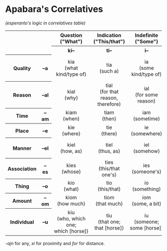 # Apabara's Correlatives

*(esperanto's logic in correlatives table)*

<table>
  <tbody>
    <tr>
      <th colspan="2" rowspan="2"></th>
      <th>Question<br>("What")</th>
      <th>Indication<br>("This/that")</th>
      <th>Indefinite<br>("Some")</th>
      <th>Universal<br>("Each,&nbsp;every")</th>
      <th>Negative<br>("No")</th>
    </tr>
    <tr>
      <th>ki–</th>
      <th>ti–</th>
      <th>i–</th>
      <th>ĉi–</th>
      <th>neni–</th>
    </tr>
    <tr>
      <th>Quality</th>
      <th>–a</th>
      <td align='center'>kia<br>(what kind/type of)</td>
      <td align='center'>tia<br>(such a)</td>
      <td align='center'>ia<br>(some kind/type of)</td>
      <td align='center'>ĉia<br>(every kind/type of)</td>
      <td align='center'>nenia<br>(no kind/type of)</td>
    </tr>
    <tr>
      <th>Reason</th>
      <th>–al</th>
      <td align='center'>kial<br>(why)</td>
      <td align='center'>tial<br>(for that reason, <br>therefore)</td>
      <td align='center'>ial<br>(for some reason)</td>
      <td align='center'>ĉial<br>(for all reasons)</td>
      <td align='center'>nenial<br>(for no reason)</td>
    </tr>
    <tr>
      <th>Time</th>
      <th>–am</th>
      <td align='center'>kiam<br>(when)</td>
      <td align='center'>tiam<br>(then)</td>
      <td align='center'>iam<br>(sometime)</td>
      <td align='center'>ĉiam<br>(always)</td>
      <td align='center'>neniam<br>(never)</td>
    </tr>
    <tr>
      <th>Place</th>
      <th>–e</th>
      <td align='center'>kie<br>(where)</td>
      <td align='center'>tie<br>(there)</td>
      <td align='center'>ie<br>(somewhere)</td>
      <td align='center'>ĉie<br>(everywhere)</td>
      <td align='center'>nenie<br>(nowhere)</td>
    </tr>
    <tr>
      <th>Manner</th>
      <th>–el</th>
      <td align='center'>kiel<br>(how, as)</td>
      <td align='center'>tiel<br>(thus, as)</td>
      <td align='center'>iel<br>(somehow)</td>
      <td align='center'>ĉiel<br>(in every way)</td>
      <td align='center'>neniel<br>(no-how, in&nbsp;no&nbsp;way)</td>
    </tr>
    <tr>
      <th>Association</th>
      <th>–es</th>
      <td align='center'>kies<br>(whose)</td>
      <td align='center'>ties<br>(this/that one's)</td>
      <td align='center'>ies<br>(someone's)</td>
      <td align='center'>ĉies<br>(everyone's)</td>
      <td align='center'>nenies<br>(no one's)</td>
    </tr>
    <tr>
      <th>Thing</th>
      <th>–o</th>
      <td align='center'>kio<br>(what)</td>
      <td align='center'>tio<br>(this/that)</td>
      <td align='center'>io<br>(something)</td>
      <td align='center'>ĉio<br>(everything)</td>
      <td align='center'>nenio<br>(nothing)</td>
    </tr>
    <tr>
      <th>Amount</th>
      <th>–om</th>
      <td align='center'>kiom<br>(how much)</td>
      <td align='center'>tiom<br>(that much)</td>
      <td align='center'>iom<br>(some, a&nbsp;bit)</td>
      <td align='center'>ĉiom<br>(all of it)</td>
      <td align='center'>neniom<br>(none)</td>
    </tr>
    <tr>
      <th>Individual</th>
      <th>–u</th>
      <td align='center'>kiu<br>(who, which one; <br>which&nbsp;[horse])</td>
      <td align='center'>tiu<br>(that one; <br>that&nbsp;[horse])</td>
      <td align='center'>iu<br>(someone; <br>some&nbsp;[horse])</td>
      <td align='center'>ĉiu<br>(everyone; <br>each&nbsp;[horse], all&nbsp;[horses])</td>
      <td align='center'>neniu<br>(no one; <br>no&nbsp;[horse])</td>
    </tr>
  </tbody>
</table>


*-ajn* for any, *xi* for proximity and *for* for distance.
